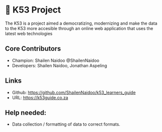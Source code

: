 # 🚗 K53 Project

The K53 is a project aimed a democratizing, modernizing and make the data to the K53 more accesible through an online web application that uses the latest web technologies

## Core Contributors
* Champion: Shailen Naidoo @ShailenNaidoo
* Developers: Shailen Naidoo, Jonathan Aspeling

## Links
- Github: https://github.com/ShailenNaidoo/k53_learners_guide
- URL: https://k53guide.co.za


## Help needed:
* Data collection / formatting of data to correct formats. 
